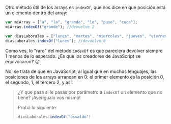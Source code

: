 Otro método útil de los arrays es `indexOf`, que nos dice en que posición está un elemento dentro del array:

```javascript
var miArray = ["a", "la", "grande", "le", "puse", "cuca"];
miArray.indexOf("grande"); //devuelve 2

var diasLaborales = ["lunes", "martes", "miercoles", "jueves", "viernes"]
diasLaborales.indexOf("lunes"); //devuelve 0
```

Como ves, lo "raro" del método `indexOf` es que pareciera devolver siempre 1 menos de lo esperado. ¿Es que los creadores de JavaScript se equivocaron? :confused:

No, se trata de que en JavaScript, al igual que en muchos lenguajes, las posiciones de los arrays arrancan en 0: el primer elemento es la posición 0, el segundo, 1, el tercero 2, y así.

> ¿Y que pasa si le pasás por parámetro a `indexOf` un elemento que no tiene? ¡Averigualo vos mismo!
>
> Probá lo siguiente:
>
> ```javascript
> diasLaborales.indexOf("osvaldo")
> ```